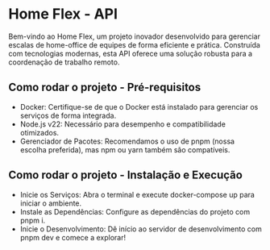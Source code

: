 # Home Flex - API
Bem-vindo ao Home Flex, um projeto inovador desenvolvido para gerenciar escalas de home-office de equipes de forma eficiente e prática. Construída com tecnologias modernas, esta API oferece uma solução robusta para a coordenação de trabalho remoto.

## Como rodar o projeto - Pré-requisitos

- Docker: Certifique-se de que o Docker está instalado para gerenciar os serviços de forma integrada.
- Node.js v22: Necessário para desempenho e compatibilidade otimizados.
- Gerenciador de Pacotes: Recomendamos o uso de pnpm (nossa escolha preferida), mas npm ou yarn também são compatíveis.

## Como rodar o projeto - Instalação e Execução

- Inicie os Serviços: Abra o terminal e execute docker-compose up para iniciar o ambiente.
- Instale as Dependências: Configure as dependências do projeto com pnpm i.
- Inicie o Desenvolvimento: Dê início ao servidor de desenvolvimento com pnpm dev e comece a explorar!
